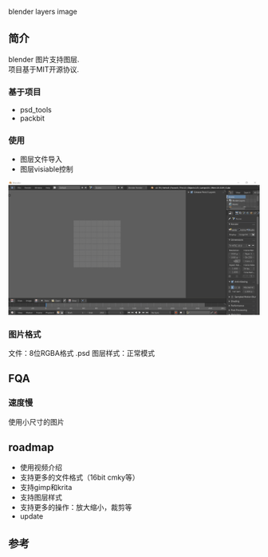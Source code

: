 blender layers image

## 简介
blender 图片支持图层.  
项目基于MIT开源协议.

### 基于项目
- psd_tools
- packbit

### 使用
- 图层文件导入
- 图层visiable控制

![usage](doc/usage.gif)

### 图片格式
文件：8位RGBA格式 .psd
图层样式：正常模式

## FQA
### 速度慢
使用小尺寸的图片

## roadmap
- 使用视频介绍
- 支持更多的文件格式（16bit cmky等）
- 支持gimp和krita
- 支持图层样式
- 支持更多的操作：放大缩小，裁剪等
- update

## 参考
